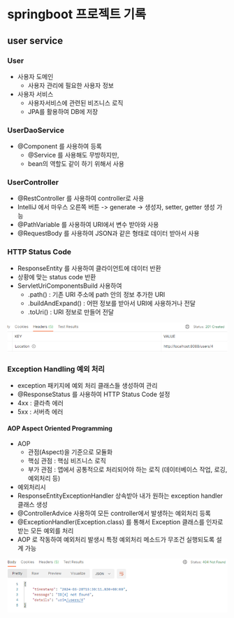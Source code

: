 # springboot 프로젝트 기록
## user service
### User
* 사용자 도메인
  * 사용자 관리에 필요한 사용자 정보
* 사용자 서비스
  * 사용자서비스에 관련된 비즈니스 로직
  * JPA를 활용하여 DB에 저장

### UserDaoService
* @Component 를 사용하여 등록
  * @Service 를 사용해도 무방하지만,
  * bean의 역할도 같이 하기 위해서 사용

### UserController
* @RestController 를 사용하여 controller로 사용
* IntelliJ 에서 마우스 오른쪽 버튼 -> generate -> 생성자, setter, getter 생성 가능
* @PathVariable 를 사용하여 URI에서 변수 받아와 사용
* @RequestBody 를 사용하여 JSON과 같은 형태로 데이터 받아서 사용

### HTTP Status Code
* ResponseEntity 를 사용하여 클라이언트에 데이터 반환
* 상황에 맞는 status code 반환
* ServletUriComponentsBuild 사용하여 
  * .path() : 기존 URI 주소에 path 안의 정보 추가한 URI
  * .buildAndExpand() : 어떤 정보를 받아서 URI에 사용하거나 전달
  * .toUri() : URI 정보로 만들어 전달

![](./img/2024-05-28-23-20-56.png)

### Exception Handling 예외 처리
* exception 패키지에 예외 처리 클래스들 생성하여 관리
* @ResponseStatus 를 사용하여 HTTP Status Code 설정
* 4xx : 클라측 에러
* 5xx : 서버측 에러

#### AOP Aspect Oriented Programming
* AOP
  * 관점(Aspect)을 기준으로 모듈화
  * 핵심 관점 : 핵심 비즈니스 로직
  * 부가 관점 : 앱에서 공통적으로 처리되어야 하는 로직 (데이터베이스 작업, 로깅, 예외처리 등)
* 예외처리시 
* ResponseEntityExceptionHandler 상속받아 내가 원하는 exception handler 클래스 생성
* @ControllerAdvice 사용하여 모든 controller에서 발생하는 예외처리 등록
* @ExceptionHandler(Exception.class) 를 통해서 Exception 클래스를 인자로 받는 모든 예외를 처리
* AOP 로 작동하여 예외처리 발생시 특정 예외처리 메소드가 무조건 실행되도록 설계 가능

![](./img/2024-05-29-00-30-24.png)